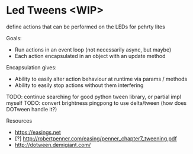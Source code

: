 # Led Tweens \<WIP\>
define actions that can be performed on the LEDs for pehrty lites

Goals:
* Run actions in an event loop (not necessarily async, but maybe)
* Each action encapsulated in an object with an update method

Encapsulation gives:
* Ability to easily alter action behaviour at runtime via params / methods
* Ability to easily stop actions without them interfering

TODO: continue searching for good python tween library, or partial impl myself 
TODO:  convert brightness pingpong to use delta/tween (how does DOTween handle it?)

Resources
* https://easings.net
* \[?\] http://robertpenner.com/easing/penner_chapter7_tweening.pdf
* http://dotween.demigiant.com/


